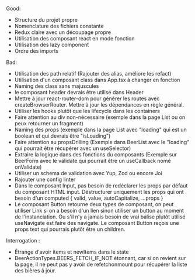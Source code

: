 Good:

- Structure du projet propre
- Nomenclature des fichiers constante
- Redux claire avec un découpage propre
- Utilisation des composant react en mode fonction
- Utilisation des lazy component
- Ordre des imports

Bad:

- Utilisation des path relatif (Rajouter des alias, améliore les refact)
- Utilisation d'un composant class dans App.tsx à changer en fonction
- Naming des class sans majuscules
- le composant header devrais être utilisé dans Header
- Mettre à jour react-router-dom pour générer les routes avec createBrowserRouter. Mettre à jour les dépendances en règle général.
- Utiliser les hooks plutôt que les lifecycle dans les containers
- Faire attention au div non-nécessaire (exemple dans la page List ou on peux retourner un fragment)
- Naming des props (exemple dans la page List avec "loading" qui est un boolean et qui devrais être "isLoading")
- Faire attention au propsDrilling (Exemple dans BeerList avec le "loading" qui pourrait être récupérer avec un useSelector)
- Extraire la logique dans des fonctions du composants (Exemple sur BeerForm avec le validate qui pourrait être un useCallback nomé onValidate)
- Utiliser un schema de validation avec Yup, Zod ou encore Joi
- Rajouter une config linter
- Dans le composant Input, pas besoin de redéclarer les props par défaut du composant HTML input. Déstructurer uniquement les props qui ont besoin d'un computed { valid, value, autoCapitalize, ...props }
- Le composant Button retourne deux types de composant, on peut utiliser Link si on a besoin d'un lien sinon utiliser un button au moment de l'instanciation. Ou s'il n'y a jamais besoin de vrai balise plutôt utilisé useNavigate est faire des navigate. Le composant Button reçois une props text qui pourrais plutôt être un children.

Interrogation :

- Étrange d'avoir items et newItems dans le state
- BeerActionTypes.BEERS_FETCH_IF_NOT étonnant, car si on revient sur la page, il ne peut pas y avoir de refetchonmount pour récupérer la liste des bières à jour.
